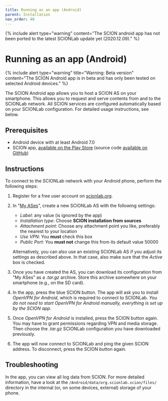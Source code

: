 ```yaml
---
title: Running as an app (Android)
parent: Installation
nav_order: 40
---
```


{% include alert type="warning" content="The SCION android app has not been ported to the latest SCIONLab update yet (2020.12.09)." %}

# Running as an app (Android)

{% include alert type="warning" title="Warning: Beta version" content="The SCION Android app is in beta and has only been tested on selected Android devices." %}

The SCION Android app allows you to host a SCION AS on your smartphone. This allows you to request and serve contents from and to the SCIONLab network. All SCION services are configured automatically based on your SCIONLab configuration. For detailed usage instructions, see below.

## Prerequisites
- Android device with at least Android 7.0
- SCION app, [available on the Play Store](https://play.google.com/store/apps/details?id=org.scionlab.scion) (source code [available on GitHub](https://github.com/ekuiter/scion-android))

## Instructions
To connect to the SCIONLab network with your Android phone, perform the following steps:

1.  Register for a free user account on [scionlab.org](https://www.scionlab.org/).
2.  In "[My ASes](https://www.scionlab.org/user/)", create a new SCIONLab AS with the following settings:
    
    *   _Label_: any value (is ignored by the app)
    *   _Installation type_: Choose **SCION installation from sources**
    *   _Attachment point_: Choose any attachment point you like, preferably the nearest to your location
    *   _Use VPN_: You **must** check this box
    *   _Public Port_: You **must not** change this from its default value 50000
    
    Alternatively, you can also use an existing SCIONLab AS if you adjust its settings as described above. In that case, also make sure that the _Active_ box is checked.
3.  Once you have created the AS, you can download its configuration from "My ASes" as a _.tar.gz_ archive. Store this archive somewhere on your smartphone (e.g., on the SD card).
4.  In the app, press the blue SCION button. The app will ask you to install _OpenVPN for Android_, which is required to connect to SCIONLab. _You do not need to start OpenVPN for Android manually, everything is set up by the SCION app._
5.  Once _OpenVPN for Android_ is installed, press the SCION button again. You may have to grant permissions regarding VPN and media storage. Then choose the _.tar.gz_ SCIONLab configuration you have downloaded previously.
6.  The app will now connect to SCIONLab and ping the given SCION address. To disconnect, press the SCION button again.

## Troubleshooting
In the app, you can view all log data from SCION. For more detailed information, have a look at the `/Android/data/org.scionlab.scion/files/` directory in the internal (or, on some devices, external) storage of your phone.
